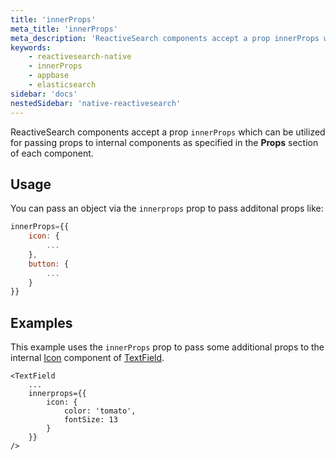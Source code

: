 ```yaml
---
title: 'innerProps'
meta_title: 'innerProps'
meta_description: 'ReactiveSearch components accept a prop innerProps which can be utilized for passing props to internal components as specified in the Props section of each component.'
keywords:
    - reactivesearch-native
    - innerProps
    - appbase
    - elasticsearch
sidebar: 'docs'
nestedSidebar: 'native-reactivesearch'
---
```


ReactiveSearch components accept a prop `innerProps` which can be utilized for passing props to internal components as specified in the **Props** section of each component.

## Usage

You can pass an object via the `innerprops` prop to pass additonal props like:

```js
innerProps={{
    icon: {
        ...
    },
    button: {
        ...
    }
}}
```

## Examples

This example uses the `innerProps` prop to pass some additional props to the internal [Icon](http://docs.nativebase.io/Components.html#icon-def-headref) component of [TextField](/components/TextField.html).

```js{3-8}
<TextField
    ...
    innerprops={{
        icon: {
            color: 'tomato',
            fontSize: 13
        }
    }}
/>
```
